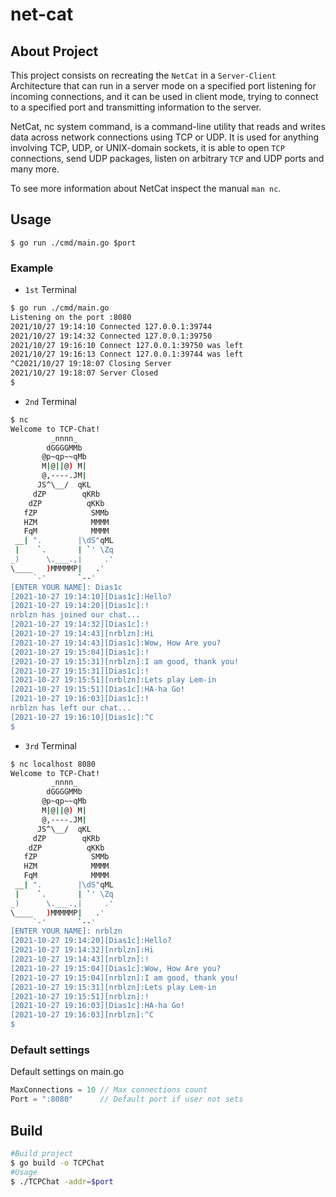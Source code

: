 # net-cat
## About Project
This project consists on recreating the `NetCat` in a `Server-Client` Architecture that can run in a server mode on a specified port listening for incoming connections, and it can be used in client mode, trying to connect to a specified port and transmitting information to the server.

NetCat, nc system command, is a command-line utility that reads and writes data across network connections using TCP or UDP. It is used for anything involving TCP, UDP, or UNIX-domain sockets, it is able to open `TCP` connections, send UDP packages, listen on arbitrary `TCP` and UDP ports and many more.

To see more information about NetCat inspect the manual `man nc`.
## Usage
```
$ go run ./cmd/main.go $port
```
### Example
- `1st` Terminal
```bash
$ go run ./cmd/main.go
Listening on the port :8080
2021/10/27 19:14:10 Connected 127.0.0.1:39744
2021/10/27 19:14:32 Connected 127.0.0.1:39750
2021/10/27 19:16:10 Connect 127.0.0.1:39750 was left
2021/10/27 19:16:13 Connect 127.0.0.1:39744 was left
^C2021/10/27 19:18:07 Closing Server
2021/10/27 19:18:07 Server Closed
$ 
```
- `2nd` Terminal
```bash
$ nc 
Welcome to TCP-Chat!
         _nnnn_
        dGGGGMMb
       @p~qp~~qMb
       M|@||@) M|
       @,----.JM|
      JS^\__/  qKL
     dZP        qKRb
    dZP          qKKb
   fZP            SMMb
   HZM            MMMM
   FqM            MMMM
 __| ".        |\dS"qML
 |    `.       | `' \Zq
_)      \.___.,|     .'
\____   )MMMMMP|   .'
     `-'       `--'
[ENTER YOUR NAME]: Dias1c
[2021-10-27 19:14:10][Dias1c]:Hello? 
[2021-10-27 19:14:20][Dias1c]:!
nrblzn has joined our chat...
[2021-10-27 19:14:32][Dias1c]:!
[2021-10-27 19:14:43][nrblzn]:Hi
[2021-10-27 19:14:43][Dias1c]:Wow, How Are you?
[2021-10-27 19:15:04][Dias1c]:!
[2021-10-27 19:15:31][nrblzn]:I am good, thank you!
[2021-10-27 19:15:31][Dias1c]:!
[2021-10-27 19:15:51][nrblzn]:Lets play Lem-in
[2021-10-27 19:15:51][Dias1c]:HA-ha Go!
[2021-10-27 19:16:03][Dias1c]:!
nrblzn has left our chat...
[2021-10-27 19:16:10][Dias1c]:^C
$ 
```
- `3rd` Terminal
```bash
$ nc localhost 8080
Welcome to TCP-Chat!
         _nnnn_
        dGGGGMMb
       @p~qp~~qMb
       M|@||@) M|
       @,----.JM|
      JS^\__/  qKL
     dZP        qKRb
    dZP          qKKb
   fZP            SMMb
   HZM            MMMM
   FqM            MMMM
 __| ".        |\dS"qML
 |    `.       | `' \Zq
_)      \.___.,|     .'
\____   )MMMMMP|   .'
     `-'       `--'
[ENTER YOUR NAME]: nrblzn
[2021-10-27 19:14:20][Dias1c]:Hello?
[2021-10-27 19:14:32][nrblzn]:Hi
[2021-10-27 19:14:43][nrblzn]:!
[2021-10-27 19:15:04][Dias1c]:Wow, How Are you?
[2021-10-27 19:15:04][nrblzn]:I am good, thank you!
[2021-10-27 19:15:31][nrblzn]:Lets play Lem-in
[2021-10-27 19:15:51][nrblzn]:!
[2021-10-27 19:16:03][Dias1c]:HA-ha Go!
[2021-10-27 19:16:03][nrblzn]:^C
$ 
```
### Default settings
Default settings on main.go
```go
MaxConnections = 10 // Max connections count
Port = ":8080"      // Default port if user not sets
```
## Build
```bash
#Build project
$ go build -o TCPChat
#Usage
$ ./TCPChat -addr=$port
```